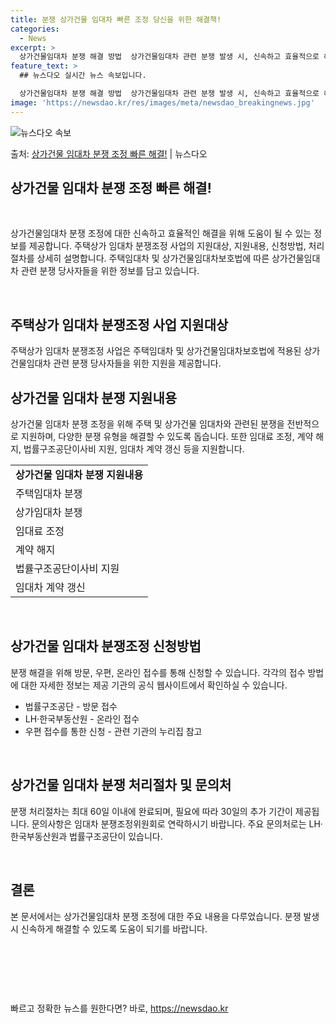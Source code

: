 ```yaml
---
title: 분쟁 상가건물 임대차 빠른 조정 당신을 위한 해결책!
categories:
  - News
excerpt: >
  상가건물임대차 분쟁 해결 방법  상가건물임대차 관련 분쟁 발생 시, 신속하고 효율적으로 해결하기 위해 도움이…
feature_text: >
  ## 뉴스다오 실시간 뉴스 속보입니다.

  상가건물임대차 분쟁 해결 방법  상가건물임대차 관련 분쟁 발생 시, 신속하고 효율적으로 해결하기 위해 도움이…
image: 'https://newsdao.kr/res/images/meta/newsdao_breakingnews.jpg'
---
```


![뉴스다오 속보](https://newsdao.kr/res/images/meta/newsdao_breakingnews.jpg)

<p>출처: <a href="https://newsdao.kr/4436" rel="dofollow">상가건물 임대차 분쟁 조정 빠른 해결!</a> | 뉴스다오</p>

<h2 data-ke-size="size26">상가건물 임대차 분쟁 조정 빠른 해결!</h2>
<p data-ke-size="size16">&nbsp;</p>
상가건물임대차 분쟁 조정에 대한 신속하고 효율적인 해결을 위해 도움이 될 수 있는 정보를 제공합니다. 주택상가 임대차 분쟁조정 사업의 지원대상, 지원내용, 신청방법, 처리절차를 상세히 설명합니다. 주택임대차 및 상가건물임대차보호법에 따른 상가건물임대차 관련 분쟁 당사자들을 위한 정보를 담고 있습니다.
<p data-ke-size="size16">&nbsp;</p>

<h2 data-ke-size="size20">주택상가 임대차 분쟁조정 사업 지원대상</h2>
<p data-ke-size="size16">주택상가 임대차 분쟁조정 사업은 주택임대차 및 상가건물임대차보호법에 적용된 상가건물임대차 관련 분쟁 당사자들을 위한 지원을 제공합니다.</p>

<h2 data-ke-size="size20">상가건물 임대차 분쟁 지원내용</h2>
<p data-ke-size="size16">상가건물 임대차 분쟁 조정을 위해 주택 및 상가건물 임대차와 관련된 분쟁을 전반적으로 지원하며, 다양한 분쟁 유형을 해결할 수 있도록 돕습니다. 또한 임대료 조정, 계약 해지, 법률구조공단이사비 지원, 임대차 계약 갱신 등을 지원합니다.</p>

<table style="width: 100%;">
<tbody>
<tr>
<td style="text-align: center; height: 17px;"><b>상가건물 임대차 분쟁 지원내용</b></td>
</tr>
<tr>
<td style="text-align: left;">주택임대차 분쟁</td>
</tr>
<tr>
<td style="text-align: left;">상가임대차 분쟁</td>
</tr>
<tr>
<td style="text-align: left;">임대료 조정</td>
</tr>
<tr>
<td style="text-align: left;">계약 해지</td>
</tr>
<tr>
<td style="text-align: left;">법률구조공단이사비 지원</td>
</tr>
<tr>
<td style="text-align: left;">임대차 계약 갱신</td>
</tr>
</tbody>
</table>
<p data-ke-size="size16">&nbsp;</p>

<h2 data-ke-size="size20">상가건물 임대차 분쟁조정 신청방법</h2>
<p data-ke-size="size16">분쟁 해결을 위해 방문, 우편, 온라인 접수를 통해 신청할 수 있습니다. 각각의 접수 방법에 대한 자세한 정보는 제공 기관의 공식 웹사이트에서 확인하실 수 있습니다.</p>
<ul>
<li>법률구조공단 - 방문 접수</li>
<li>LH·한국부동산원 - 온라인 접수</li>
<li>우편 접수를 통한 신청 - 관련 기관의 누리집 참고</li>
</ul>
<p data-ke-size="size16">&nbsp;</p>

<h2 data-ke-size="size20">상가건물 임대차 분쟁 처리절차 및 문의처</h2>
<p data-ke-size="size16">분쟁 처리절차는 최대 60일 이내에 완료되며, 필요에 따라 30일의 추가 기간이 제공됩니다. 문의사항은 임대차 분쟁조정위원회로 연락하시기 바랍니다. 주요 문의처로는 LH·한국부동산원과 법률구조공단이 있습니다.</p>
<p data-ke-size="size16">&nbsp;</p>

<h2 data-ke-size="size20">결론</h2>
<p data-ke-size="size16">본 문서에서는 상가건물임대차 분쟁 조정에 대한 주요 내용을 다루었습니다. 분쟁 발생 시 신속하게 해결할 수 있도록 도움이 되기를 바랍니다.</p>
<p data-ke-size="size16">&nbsp;</p>
<p data-ke-size="size16">&nbsp;</p>
<p data-ke-size="size16">&nbsp;</p> 

빠르고 정확한 뉴스를 원한다면? 바로, <a href="https://newsdao.kr" rel="dofollow">https://newsdao.kr</a>


    
